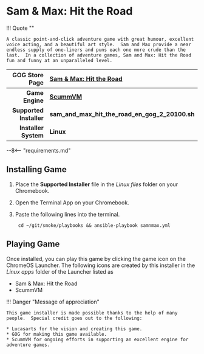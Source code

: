 # Sam & Max: Hit the Road

!!! Quote ""

    A classic point-and-click adventure game with great humour, excellent voice acting, and a beautiful art style.  Sam and Max provide a near endless supply of one-liners and puns each one more crude than the last.  In a collection of adventure games, Sam and Max: Hit the Road fun and funny at an unparalleled level.

| GOG Store Page | [Sam & Max: Hit the Road](https://www.gog.com/game/sam_max_hit_the_road) |
|--:|:--|
| **Game Engine** | **[ScummVM](https://www.scummvm.org/)** |
| **Supported Installer** | **sam_and_max_hit_the_road_en_gog_2_20100.sh** |
| **Installer System** | **Linux** |

--8<-- "requirements.md"

## Installing Game

1. Place the **Supported Installer** file in the *Linux files* folder on your Chromebook.
1. Open the Terminal App on your Chromebook.
1. Paste the following lines into the terminal.

        cd ~/git/smoke/playbooks && ansible-playbook samnmax.yml

## Playing Game

Once installed, you can play this game by clicking the game icon on the ChromeOS Launcher.  The following icons are created by this installer in the *Linux apps* folder of the Launcher listed as
    
* Sam & Max: Hit the Road
* ScummVM

!!! Danger "Message of appreciation"

    This game installer is made possible thanks to the help of many people.  Special credit goes out to the following:
    
    * Lucasarts for the vision and creating this game.
    * GOG for making this game available.
    * ScummVM for ongoing efforts in supporting an excellent engine for adventure games.